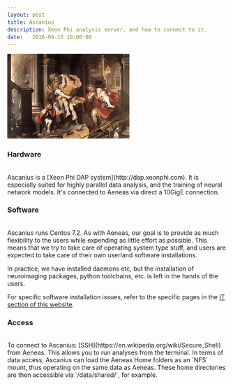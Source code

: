 ```yaml
---
layout: post
title: Ascanius
description: Xeon Phi analysis server, and how to connect to it.
date:   2016-09-15 10:00:00
---
```


<img class="col two right" src="/img/IT/aeneas2.jpg">

### Hardware
<br />
Ascanius is a [Xeon Phi DAP system](http://dap.xeonphi.com). It is especially suited for highly parallel data analysis, and the training of neural network models. It's connected to Aeneas via direct a 10GigE connection. 
<br />


### Software
<br />
Ascanius runs Centos 7.2. As with Aeneas, our goal is to provide as much flexibility to the users while expending as little effort as possible. This means that we try to take care of operating system type stuff, and users are expected to take care of their own userland software installations. 

In practice, we have installed daemons etc, but the installation of neuroimaging packages, python toolchains, etc. is left in the hands of the users. 

For specific software installation issues, refer to the specific pages in the [IT section of this website](/IT). 
<br />


### Access
<br />
To connect to Ascanius: [SSH](https://en.wikipedia.org/wiki/Secure_Shell) from Aeneas. This allows you to run analyses from the terminal. In terms of data access, Ascanius can load the Aeneas Home folders as an `NFS` mount, thus operating on the same data as Aeneas. These home directories are then accessible via `/data/shared/`, for example.






